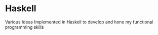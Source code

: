 # Haskell
Various Ideas Implemented in Haskell to develop and hone my functional programming skills
